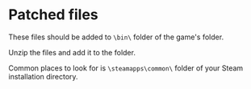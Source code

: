 # Patched files
These files should be added to `\bin\` folder of the game's folder.

Unzip the files and add it to the folder.

Common places to look for is `\steamapps\common\` folder of your Steam installation directory.
